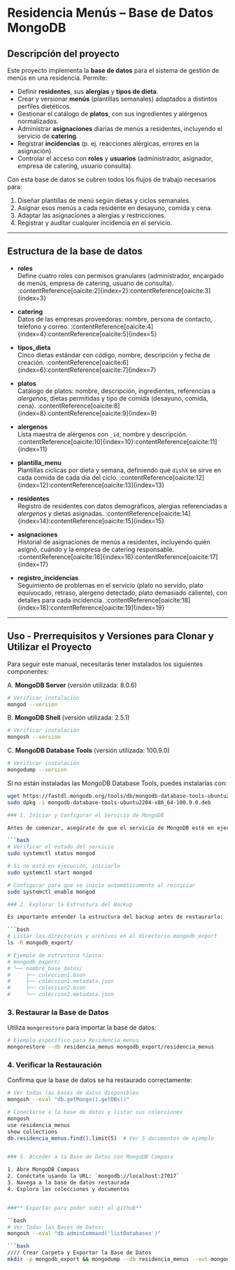 # Residencia Menús – Base de Datos MongoDB

## Descripción del proyecto
Este proyecto implementa la **base de datos** para el sistema de gestión de menús en una residencia. Permite:
- Definir **residentes**, sus **alergias** y **tipos de dieta**.
- Crear y versionar **menús** (plantillas semanales) adaptados a distintos perfiles dietéticos.
- Gestionar el catálogo de **platos**, con sus ingredientes y alérgenos normalizados.
- Administrar **asignaciones** diarias de menús a residentes, incluyendo el servicio de **catering**.
- Registrar **incidencias** (p. ej. reacciones alérgicas, errores en la asignación).
- Controlar el acceso con **roles** y **usuarios** (administrador, asignador, empresa de catering, usuario consulta).

Con esta base de datos se cubren todos los flujos de trabajo necesarios para:
1. Diseñar plantillas de menú según dietas y ciclos semanales.  
2. Asignar esos menús a cada residente en desayuno, comida y cena.  
3. Adaptar las asignaciones a alergias y restricciones.  
4. Registrar y auditar cualquier incidencia en el servicio.  
---

## Estructura de la base de datos

- **roles**  
  Define cuatro roles con permisos granulares (administrador, encargado de menús, empresa de catering, usuario de consulta). :contentReference[oaicite:2]{index=2}:contentReference[oaicite:3]{index=3}

- **catering**  
  Datos de las empresas proveedoras: nombre, persona de contacto, teléfono y correo. :contentReference[oaicite:4]{index=4}:contentReference[oaicite:5]{index=5}

- **tipos_dieta**  
  Cinco dietas estándar con código, nombre, descripción y fecha de creación. :contentReference[oaicite:6]{index=6}:contentReference[oaicite:7]{index=7}

- **platos**  
  Catálogo de platos: nombre, descripción, ingredientes, referencias a *alergenos*, dietas permitidas y tipo de comida (desayuno, comida, cena). :contentReference[oaicite:8]{index=8}:contentReference[oaicite:9]{index=9}

- **alergenos**  
  Lista maestra de alérgenos con `_id`, nombre y descripción. :contentReference[oaicite:10]{index=10}:contentReference[oaicite:11]{index=11}

- **plantilla_menu**  
  Plantillas cíclicas por dieta y semana, definiendo qué `dishX` se sirve en cada comida de cada día del ciclo. :contentReference[oaicite:12]{index=12}:contentReference[oaicite:13]{index=13}

- **residentes**  
  Registro de residentes con datos demográficos, alergias referenciadas a *alergenos* y dietas asignadas. :contentReference[oaicite:14]{index=14}:contentReference[oaicite:15]{index=15}

- **asignaciones**  
  Historial de asignaciones de menús a residentes, incluyendo quién asignó, cuándo y la empresa de catering responsable. :contentReference[oaicite:16]{index=16}:contentReference[oaicite:17]{index=17}

- **registro_incidencias**  
  Seguimiento de problemas en el servicio (plato no servido, plato equivocado, retraso, alergeno detectado, plato demasiado caliente), con detalles para cada incidencia. :contentReference[oaicite:18]{index=18}:contentReference[oaicite:19]{index=19}

---

## Uso - Prerrequisitos y Versiones para Clonar y Utilizar el Proyecto

Para seguir este manual, necesitarás tener instalados los siguientes componentes:

A. **MongoDB Server** (versión utilizada: 8.0.6)
   ```bash
   # Verificar instalación
   mongod --version
   ```

B. **MongoDB Shell** (versión utilizada: 2.5.1)
   ```bash
   # Verificar instalación
   mongosh --version
   ```

C. **MongoDB Database Tools** (versión utilizada: 100.9.0)
   ```bash
   # Verificar instalación
   mongodump --version
   ```

   Si no están instaladas las MongoDB Database Tools, puedes instalarlas con:
   ```bash
   wget https://fastdl.mongodb.org/tools/db/mongodb-database-tools-ubuntu2204-x86_64-100.9.0.deb
   sudo dpkg -i mongodb-database-tools-ubuntu2204-x86_64-100.9.0.deb

### 1. Iniciar y Configurar el Servicio de MongoDB

Antes de comenzar, asegúrate de que el servicio de MongoDB esté en ejecución:

```bash
# Verificar el estado del servicio
sudo systemctl status mongod

# Si no está en ejecución, iniciarlo
sudo systemctl start mongod

# Configurar para que se inicie automáticamente al reiniciar
sudo systemctl enable mongod

### 2. Explorar la Estructura del Backup

Es importante entender la estructura del backup antes de restaurarlo:

```bash
# Listar los directorios y archivos en el directorio mongodb_export
ls -R mongodb_export/

# Ejemplo de estructura típica:
# mongodb_export/
# └── nombre_base_datos/
#     ├── coleccion1.bson
#     ├── coleccion1.metadata.json
#     ├── coleccion2.bson
#     └── coleccion2.metadata.json
```

### 3. Restaurar la Base de Datos

Utiliza `mongorestore` para importar la base de datos:

```bash
# Ejemplo específico para Residencia_menus
mongorestore --db residencia_menus mongodb_export/residencia_menus
```

### 4. Verificar la Restauración

Confirma que la base de datos se ha restaurado correctamente:

```bash
# Ver todas las bases de datos disponibles
mongosh --eval "db.getMongo().getDBs()"

# Conectarse a la base de datos y listar sus colecciones
mongosh
use residencia_menus
show collections
db.residencia_menus.find().limit(5)  # Ver 5 documentos de ejemplo


### 5. Acceder a la Base de Datos con MongoDB Compass

1. Abre MongoDB Compass
2. Conéctate usando la URL: `mongodb://localhost:27017`
3. Navega a la base de datos restaurada
4. Explora las colecciones y documentos


###** Exportar para poder subir al github**

``bash
# Ver Todas las Bases de Datos:
mongosh --eval "db.adminCommand('listDatabases')"

```bash
//// Crear Carpeta y Exportar la Base de Datos 
mkdir -p mongodb_export && mongodump --db residencia_menus --out mongodb_export

